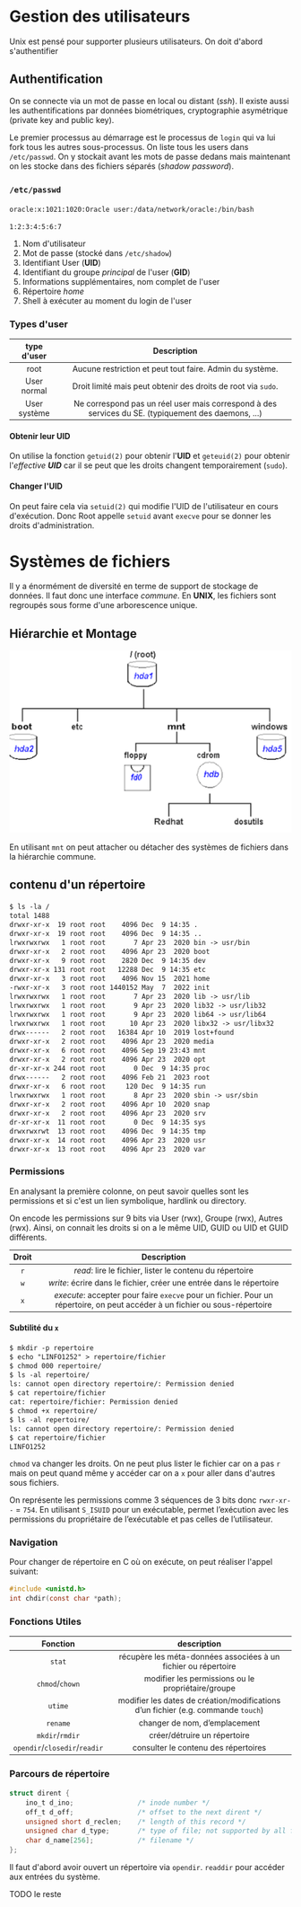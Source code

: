 



# Gestion des utilisateurs

Unix est pensé pour supporter plusieurs utilisateurs. On doit d'abord s'authentifier

## Authentification

On se connecte via un mot de passe en local ou distant (*ssh*). Il existe aussi les authentifications par données biométriques, cryptographie asymétrique (private key and public key).

Le premier processus au démarrage est le processus de `login` qui va lui fork tous les autres sous-processus. On liste tous les users dans `/etc/passwd`. On y stockait avant les mots de passe dedans mais maintenant on les stocke dans des fichiers séparés (*shadow password*).

### `/etc/passwd`

`oracle:x:1021:1020:Oracle user:/data/network/oracle:/bin/bash`

`1:2:3:4:5:6:7`

1. Nom d'utilisateur
2. Mot de passe (stocké dans `/etc/shadow`)
3. Identifiant User (**UID**)
4. Identifiant du groupe *principal* de l'user (**GID**)
5. Informations supplémentaires, nom complet de l'user
6. Répertoire *home*
7. Shell à exécuter au moment du login de l'user


### Types d'user

| type d'user  |                                             Description                                             |
| :----------: | :-------------------------------------------------------------------------------------------------: |
|     root     |                      Aucune restriction et peut tout faire. Admin du système.                       |
| User normal  |                    Droit limité mais peut obtenir des droits de root via `sudo`.                    |
| User système | Ne correspond pas un réel user mais correspond à des services du SE. (typiquement des daemons, ...) |

#### Obtenir leur **UID**

On utilise la fonction `getuid(2)` pour obtenir l'**UID** et `geteuid(2)` pour obtenir l'*effective **UID*** car il se peut que les droits changent temporairement (`sudo`).

#### Changer l'**UID**

On peut faire cela via `setuid(2)` qui modifie l'UID de l'utilisateur en cours d'exécution. Donc Root appelle `setuid` avant `execve` pour se donner les droits d'administration.

# Systèmes de fichiers

Il y a énormément de diversité en terme de support de stockage de données. Il faut donc une interface *commune*. En **UNIX**, les fichiers sont regroupés sous forme d'une arborescence unique.

## Hiérarchie et Montage

![Alt text](image-34.png)

En utilisant `mnt` on peut attacher ou détacher des systèmes de fichiers dans la hiérarchie commune.

## contenu d'un répertoire

```
$ ls -la / 
total 1488
drwxr-xr-x  19 root root    4096 Dec  9 14:35 .
drwxr-xr-x  19 root root    4096 Dec  9 14:35 ..
lrwxrwxrwx   1 root root       7 Apr 23  2020 bin -> usr/bin
drwxr-xr-x   2 root root    4096 Apr 23  2020 boot
drwxr-xr-x   9 root root    2820 Dec  9 14:35 dev
drwxr-xr-x 131 root root   12288 Dec  9 14:35 etc
drwxr-xr-x   3 root root    4096 Nov 15  2021 home
-rwxr-xr-x   3 root root 1440152 May  7  2022 init
lrwxrwxrwx   1 root root       7 Apr 23  2020 lib -> usr/lib
lrwxrwxrwx   1 root root       9 Apr 23  2020 lib32 -> usr/lib32
lrwxrwxrwx   1 root root       9 Apr 23  2020 lib64 -> usr/lib64
lrwxrwxrwx   1 root root      10 Apr 23  2020 libx32 -> usr/libx32
drwx------   2 root root   16384 Apr 10  2019 lost+found
drwxr-xr-x   2 root root    4096 Apr 23  2020 media
drwxr-xr-x   6 root root    4096 Sep 19 23:43 mnt
drwxr-xr-x   2 root root    4096 Apr 23  2020 opt
dr-xr-xr-x 244 root root       0 Dec  9 14:35 proc
drwx------   2 root root    4096 Feb 21  2023 root
drwxr-xr-x   6 root root     120 Dec  9 14:35 run
lrwxrwxrwx   1 root root       8 Apr 23  2020 sbin -> usr/sbin
drwxr-xr-x   2 root root    4096 Apr 10  2020 snap
drwxr-xr-x   2 root root    4096 Apr 23  2020 srv
dr-xr-xr-x  11 root root       0 Dec  9 14:35 sys
drwxrwxrwt  13 root root    4096 Dec  9 14:35 tmp
drwxr-xr-x  14 root root    4096 Apr 23  2020 usr
drwxr-xr-x  13 root root    4096 Apr 23  2020 var
```

### Permissions

En analysant la première colonne, on peut savoir quelles sont les permissions et si c'est un lien symbolique, hardlink ou directory.

On encode les permissions sur 9 bits via User (rwx), Groupe (rwx), Autres (rwx). Ainsi, on connait les droits si on a le même UID, GUID ou UID et GUID différents.

| Droit |                                                         Description                                                          |
| :---: | :--------------------------------------------------------------------------------------------------------------------------: |
|  `r`  |                                   *read*: lire le fichier, lister le contenu du répertoire                                   |
|  `w`  |                             *write*: écrire dans le fichier, créer une entrée dans le répertoire                             |
|  `x`  | *execute*: accepter pour faire `execve` pour un fichier. Pour un répertoire, on peut accéder à un fichier ou sous-répertoire |


#### Subtilité du `x`

```
$ mkdir -p repertoire 
$ echo "LINFO1252" > repertoire/fichier 
$ chmod 000 repertoire/ 
$ ls -al repertoire/
ls: cannot open directory repertoire/: Permission denied 
$ cat repertoire/fichier
cat: repertoire/fichier: Permission denied 
$ chmod +x repertoire/ 
$ ls -al repertoire/
ls: cannot open directory repertoire/: Permission denied
$ cat repertoire/fichier
LINFO1252
```

`chmod` va changer les droits. On ne peut plus lister le fichier car on a pas `r` mais on peut quand même y accéder car on a `x` pour aller dans d'autres sous fichiers.

On représente les permissions comme 3 séquences de 3 bits donc `rwxr-xr--` = `754`. En utilisant `S_ISUID` pour un exécutable, permet l’exécution avec les permissions du propriétaire de l’exécutable et pas celles de l’utilisateur.

### Navigation

Pour changer de répertoire en C où on exécute, on peut réaliser l'appel suivant:

```c
#include <unistd.h> 
int chdir(const char *path);
```

### Fonctions Utiles

|              Fonction               |                                   description                                   |
| :---------------------------------: | :-----------------------------------------------------------------------------: |
|              ``stat``               |         récupère les méta-données associées à un fichier ou répertoire          |
|         ``chmod``/``chown``         |               modifier les permissions ou le propriétaire/groupe                |
|              ``utime``              | modifier les dates de création/modifications d’un fichier (e.g. commande ``touch``) |
|             ``rename``              |                          changer de nom, d’emplacement                          |
|         ``mkdir``/``rmdir``         |                          créer/détruire un répertoire                           |
| ``opendir``/``closedir``/``readir`` |                      consulter le contenu des répertoires                       |

### Parcours de répertoire

```c
struct dirent { 
    ino_t d_ino;                /* inode number */
    off_t d_off;                /* offset to the next dirent */ 
    unsigned short d_reclen;    /* length of this record */
    unsigned char d_type;       /* type of file; not supported by all file system types */
    char d_name[256];           /* filename */
};
```

Il faut d'abord avoir ouvert un répertoire via `opendir`. `readdir` pour accéder aux entrées du système.

TODO le reste




